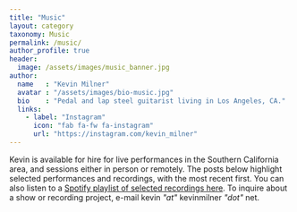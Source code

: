 ```yaml
---
title: "Music"
layout: category
taxonomy: Music
permalink: /music/
author_profile: true
header:
  image: /assets/images/music_banner.jpg
author:
  name   : "Kevin Milner"
  avatar : "/assets/images/bio-music.jpg"
  bio    : "Pedal and lap steel guitarist living in Los Angeles, CA."
  links:
    - label: "Instagram"
      icon: "fab fa-fw fa-instagram"
      url: "https://instagram.com/kevin_milner"
---
```


Kevin is available for hire for live performances in the Southern California area, and sessions either in person or remotely. The posts below highlight selected performances and recordings, with the most recent first. You can also listen to a [Spotify playlist of selected recordings here](https://open.spotify.com/playlist/41URvvJqsoYryu9ereKNCI). To inquire about a show or recording project, e-mail kevin *"at"* kevinmilner *"dot"* net.
